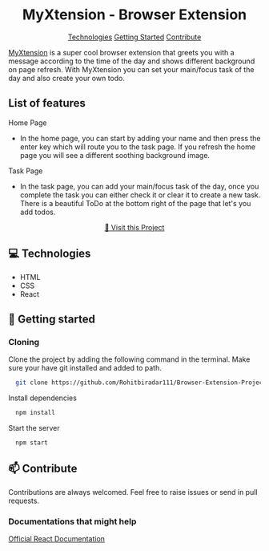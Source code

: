 <h1 align="center" style="font-weight: bold;">MyXtension - Browser Extension</h1>

<p align="center">
<a href="#technologies">Technologies</a>
<a href="#started">Getting Started</a>
<a href="#contribute">Contribute</a> 
</p>

[MyXtension](https://myxtension.netlify.app) is a super cool browser extension that greets you with a message according to the time of the day and shows different background on page refresh. With MyXtension you can set your main/focus task of the day and also create your own todo.

## List of features
Home Page
- In the home page, you can start by adding your name and then press the enter key which will route you to the task page. If you refresh the home page you will see a different soothing background image.

Task Page
- In the task page, you can add your main/focus task of the day, once you complete the task you can either check it or clear it to create a new task. There is a beautiful ToDo at the bottom right of the page that let's you add todos.


<p align="center">
<a href="https://myxtension.netlify.app/">📱 Visit this Project</a>
</p>

<h2 id="technologies">💻 Technologies</h2>

- HTML
- CSS
- React

<h2 id="started">🚀 Getting started</h2>

<h3>Cloning</h3>

Clone the project by adding the following command in the terminal.
Make sure your have git installed and added to path.

```bash
  git clone https://github.com/Rohitbiradar111/Browser-Extension-Project.git
```

Install dependencies

```bash
  npm install
```

Start the server

```bash
  npm start
```

<h2 id="contribute">📫 Contribute</h2>

Contributions are always welcomed. Feel free to raise issues or send in pull requests.

<h3>Documentations that might help</h3>

[Official React Documentation](https://react.dev/)
